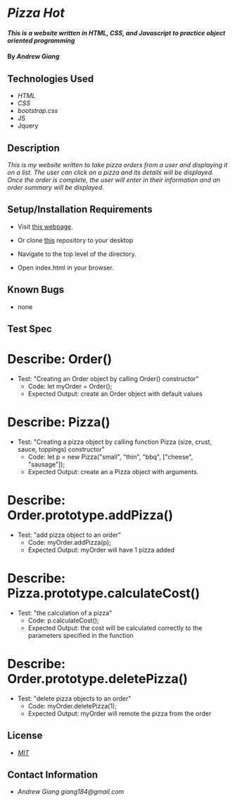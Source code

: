 # _Pizza Hot_

#### _This is a website written in HTML, CSS, and Javascript to practice object oriented programming_

#### By _Andrew Giang_

## Technologies Used

* _HTML_
* _CSS_
* _bootstrap.css_
* JS
* Jquery

## Description

_This is my website written to take pizza orders from a user and displaying it on a list. The user can click on a pizza and its details will be displayed. Once the order is complete, the user will enter in their information and an order summary will be displayed._

## Setup/Installation Requirements
* Visit [this webpage](https://giang184.github.io/pizza-hot/). 

* Or clone [this]( https://github.com/giang184/pizza-hot) repository to your desktop
* Navigate to the top level of the directory.
* Open index.html in your browser.

## Known Bugs

* none

## Test Spec

# Describe: Order()

- Test: "Creating an Order object by calling Order() constructor"
  - Code: let myOrder = Order();
  - Expected Output: create an Order object with default values

# Describe: Pizza()
- Test: "Creating a pizza object by calling function Pizza (size, crust, sauce, toppings) constructor"
  - Code: let p = new Pizza("small", "thin", "bbq", ["cheese", "sausage"]);
  - Expected Output: create an a Pizza object with arguments.

# Describe: Order.prototype.addPizza()

- Test: "add pizza object to an order"
  - Code: myOrder.addPizza(p);
  - Expected Output: myOrder will have 1 pizza added

# Describe: Pizza.prototype.calculateCost()
- Test: "the calculation of a pizza"
  - Code: p.calculateCost();
  - Expected Output: the cost will be calculated correctly to the parameters specified in the function

# Describe: Order.prototype.deletePizza()

- Test: "delete pizza objects to an order"
  - Code: myOrder.deletePizza(1);
  - Expected Output: myOrder will remote the pizza from the order


## License

* _[MIT](https://opensource.org/licenses/MIT)_

## Contact Information

* _Andrew Giang giang184@gmail.com_